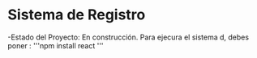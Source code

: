 <h1> Sistema  de Registro </h1>
  
-Estado del Proyecto: En construcción.
Para ejecura el sistema d, debes poner :
'''npm install react '''
